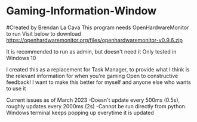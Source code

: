 # Gaming-Information-Window
#Created by Brendan La Cava
This program needs OpenHardwareMonitor to run
Visit below to download
https://openhardwaremonitor.org/files/openhardwaremonitor-v0.9.6.zip

It is recommended to run as admin, but doesn't need it
Only tested in Windows 10

I created this as a replacement for Task Manager, to provide what I think is the relevant information for when you're gaming
Open to constructive feedback! I want to make this better for myself and anyone else who wants to use it

Current issues as of March 2023
-Doesn't update every 500ms (0.5s), roughly updates every 2000ms (2s)
-Cannot be run directly from python. Windows terminal keeps popping up everytime it is updated
